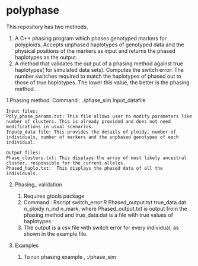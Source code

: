 ﻿# polyphase
This repository has two methods, 
 1. A C++ phasing program which phases genotyped markers for polyploids. Accepts unphased haplotypes of genotyped data and the physical positions of the markers as input and returns the phased haplotypes as the output. 
 2. A method that validates the out put of a phasing method against true haplotypes( for simulated data sets).
 Computes the switch error: The number switches required to match the haplotypes of phased out to those of true haplotypes. The lower this value, the better is the phasing method.

 1.Phasing method:
    Command : ./phase_sim Input_datafile
    
    Input files:
	Poly_phase_params.txt: This file allows user to modify parameters like number of clusters. This is already provided and does not need modifications in usual scenarios.
	Inputp_data file: This provides the details of ploidy, number of individuals, number of markers and the unphased genotypes of each individual.

    Output files:
	Phase_clusters.txt: This displays the array of most likely ancestral cluster, responsible for the current alleles.
	Phased_haplo.txt:  This displays the phased data of all the individuals.
    
 2. Phasing_ validation    
      1. Requires gtools package
      2. Command :  Rscript switch_error.R Phased_output.txt true_data.dat n_ploidy  n_ind n_mark, 
         where Phased_output.txt  is output from the phasing method and true_data.dat is a file with true values of haplotypes.
      3. The output  is a csv file with switch error for every individual, as shown in the example file.

 3. Examples
    1. To run phasing example , :/phase_sim 